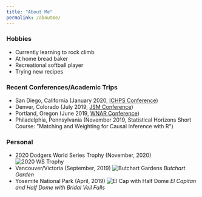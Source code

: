 ```yaml
---
title: "About Me"
permalink: /aboutme/
---
```

### Hobbies

- Currently learning to rock climb
- At home bread baker
- Recreational softball player
- Trying new recipes

### Recent Conferences/Academic Trips

- San Diego, California (January 2020, [ICHPS Conference](https://ww2.amstat.org/meetings/ichps/2020/))
- Denver, Colorado (July 2019, [JSM Conference](https://ww2.amstat.org/meetings/jsm/2019/))
- Portland, Oregon (June 2019, [WNAR Conference](http://www.wnar.org/Past-Meetings))
- Philadelphia, Pennsylvania (November 2019, Statistical Horizons Short Course: "Matching and Weighting for Causal Inference with R")

### Personal

- 2020 Dodgers World Series Trophy (November, 2020)
![2020 WS Trophy](/assets/images/jw_2020_ws_trophy.jpg)
- Vancouver/Victoria (September, 2019)
![Butchart Gardens](/assets/images/butchart_garden.jpg)
*Butchart Garden*
- Yosemite National Park (April, 2019)
![El Cap with Half Dome](/assets/images/yosemite_2019.jpg)
*El Capitan and Half Dome with Bridal Veil Falls*
